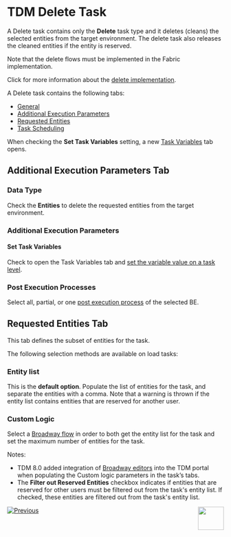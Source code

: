 # TDM Delete Task

A Delete task contains only the **Delete** task type and it deletes (cleans) the selected entities from the target environment. The delete task also releases the cleaned entities if the entity is reserved.

Note that the delete flows must be implemented in the Fabric implementation. 

Click for more information about the [delete implementation](/articles/TDM/tdm_implementation/08_tdm_implement_delete_of_entities.md).

A Delete task contains the following tabs:

- [General](14a_task_general_tab.md)
- [Additional Execution Parameters](#additional-execution-parameters-tab)
- [Requested Entities](#requested-entities-tab)
- [Task Scheduling](22_task_execution_timing_tab.md)

When checking the **Set Task Variables** setting, a new [Task Variables](23_task_globals_tab.md) tab opens.

## Additional Execution Parameters Tab

### Data Type

Check the **Entities** to delete the requested entities from the target environment.

### Additional Execution Parameters

#### Set Task Variables 

Check to open the Task Variables tab and [set the variable value on a task level](23_task_globals_tab.md).

### Post Execution Processes

Select all, partial, or one [post execution process](04_tdm_gui_business_entity_window.md#post-execution-processes-tab) of the selected BE.



## Requested Entities Tab

This tab defines the subset of entities for the task.

The following selection methods are available on load tasks: 

### Entity list 

This is the **default option**. Populate the list of entities for the task, and separate the entities with a comma. Note that a warning is thrown if the entity list contains entities that are reserved for another user.

### Custom Logic

Select a [Broadway flow](/articles/TDM/tdm_implementation/11_tdm_implementation_using_generic_flows.md#step-7---optional---build-broadway-flows-for-the-custom-logic--selection-method) in order to both get the entity list for the task and set the maximum number of entities for the task.

Notes:

-  TDM 8.0 added integration of [Broadway editors](/articles/TDM/tdm_implementation/15_tdm_integrating_the_tdm_portal_with_broadway_editors.md) into the TDM portal when populating the Custom logic parameters in the task’s tabs.
-  The **Filter out Reserved Entities** checkbox indicates if entities that are reserved for other users must be filtered out from the task's entity list. If checked, these entities are filtered out from the task's entity list.



 [![Previous](/articles/images/Previous.png)](18_load_task_data_versioning_mode.md)[<img align="right" width="60" height="54" src="/articles/images/Next.png">](20_reserve_only_task.md)
